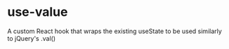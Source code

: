# use-value
A custom React hook that wraps the existing useState to be used similarly to jQuery's .val()
